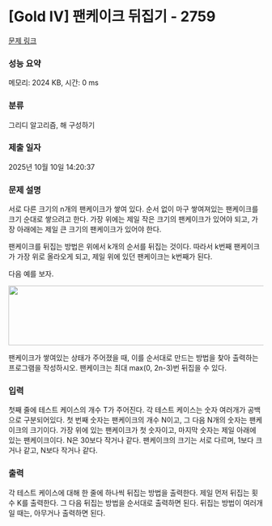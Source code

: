 # [Gold IV] 팬케이크 뒤집기 - 2759 

[문제 링크](https://www.acmicpc.net/problem/2759) 

### 성능 요약

메모리: 2024 KB, 시간: 0 ms

### 분류

그리디 알고리즘, 해 구성하기

### 제출 일자

2025년 10월 10일 14:20:37

### 문제 설명

<p>서로 다른 크기의 n개의 팬케이크가 쌓여 있다. 순서 없이 마구 쌓여져있는 팬케이크를 크기 순대로 쌓으려고 한다. 가장 위에는 제일 작은 크기의 팬케이크가 있어야 되고, 가장 아래에는 제일 큰 크기의 팬케이크가 있어야 한다.</p>

<p>팬케이크를 뒤집는 방법은 위에서 k개의 순서를 뒤집는 것이다. 따라서 k번째 팬케이크가 가장 위로 올라오게 되고, 제일 위에 있던 팬케이크는 k번째가 된다.</p>

<p>다음 예를 보자.</p>

<p style="text-align: center;"><img alt="" src="https://upload.acmicpc.net/dad8fb32-da3b-40f1-ac35-63eec3ab66a1/-/preview/" style="width: 575px; height: 118px;"></p>

<p>팬케이크가 쌓여있는 상태가 주어졌을 때, 이를 순서대로 만드는 방법을 찾아 출력하는 프로그램을 작성하시오. 팬케이크는 최대 max(0, 2n-3)번 뒤집을 수 있다.</p>

### 입력 

 <p>첫째 줄에 테스트 케이스의 개수 T가 주어진다. 각 테스트 케이스는 숫자 여러개가 공백으로 구분되어있다. 첫 번째 숫자는 팬케이크의 개수 N이고, 그 다음 N개의 숫자는 팬케이크의 크기이다. 가장 위에 있는 팬케이크가 첫 숫자이고, 마지막 숫자는 제일 아래에 있는 팬케이크이다.  N은 30보다 작거나 같다. 팬케이크의 크기는 서로 다르며, 1보다 크거나 같고, N보다 작거나 같다.</p>

### 출력 

 <p>각 테스트 케이스에 대해 한 줄에 하나씩 뒤집는 방법을 출력한다. 제일 먼저 뒤집는 횟수 K를 출력한다. 그 다음 뒤집는 방법을 순서대로 출력하면 된다. 뒤집는 방법이 여러개일 때는, 아무거나 출력하면 된다.</p>

